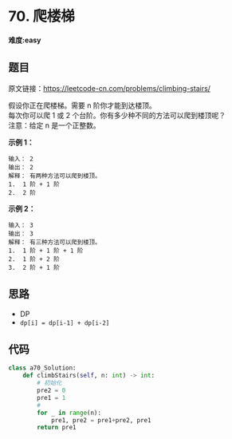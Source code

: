 # 70. 爬楼梯
**难度:easy**
## 题目
原文链接：https://leetcode-cn.com/problems/climbing-stairs/

假设你正在爬楼梯。需要 n 阶你才能到达楼顶。  
每次你可以爬 1 或 2 个台阶。你有多少种不同的方法可以爬到楼顶呢？  
注意：给定 n 是一个正整数。

**示例 1：**
```
输入： 2
输出： 2
解释： 有两种方法可以爬到楼顶。
1.  1 阶 + 1 阶
2.  2 阶
```
**示例 2：**
```
输入： 3
输出： 3
解释： 有三种方法可以爬到楼顶。
1.  1 阶 + 1 阶 + 1 阶
2.  1 阶 + 2 阶
3.  2 阶 + 1 阶
```

## 思路
* DP
* `dp[i] = dp[i-1] + dp[i-2]`

## 代码
```python
class a70_Solution:
    def climbStairs(self, n: int) -> int:
        # 初始化
        pre2 = 0
        pre1 = 1
        #
        for _ in range(n):
            pre1, pre2 = pre1+pre2, pre1
        return pre1
```
